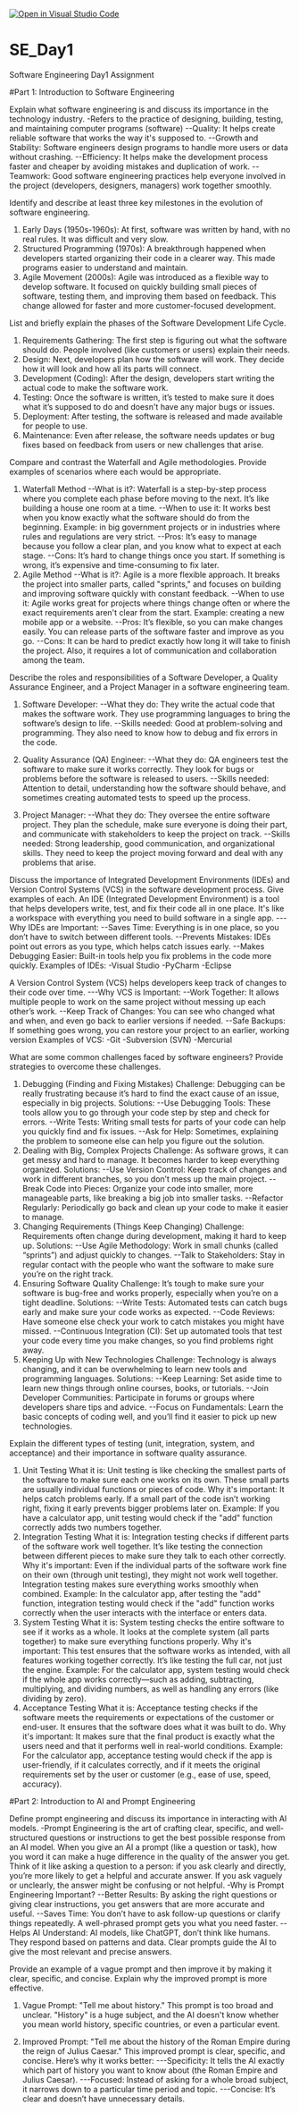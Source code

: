 [![Open in Visual Studio Code](https://classroom.github.com/assets/open-in-vscode-2e0aaae1b6195c2367325f4f02e2d04e9abb55f0b24a779b69b11b9e10269abc.svg)](https://classroom.github.com/online_ide?assignment_repo_id=18377335&assignment_repo_type=AssignmentRepo)
# SE_Day1
Software Engineering Day1 Assignment

#Part 1: Introduction to Software Engineering

Explain what software engineering is and discuss its importance in the technology industry.
-Refers to the practice of designing, building, testing, and maintaining computer programs (software)
--Quality: It helps create reliable software that works the way it's supposed to.
--Growth and Stability: Software engineers design programs to handle more users or data without crashing.
--Efficiency: It helps make the development process faster and cheaper by avoiding mistakes and duplication of work.
--Teamwork: Good software engineering practices help everyone involved in the project (developers, designers, managers) work together smoothly.

Identify and describe at least three key milestones in the evolution of software engineering.
1. Early Days (1950s-1960s): At first, software was written by hand, with no real rules. It was difficult and very slow.
2. Structured Programming (1970s): A breakthrough happened when developers started organizing their code in a clearer way. This made programs easier to understand and maintain.
3. Agile Movement (2000s): Agile was introduced as a flexible way to develop software. It focused on quickly building small pieces of software, testing them, and improving them based on feedback. This change allowed for faster and more customer-focused development.

List and briefly explain the phases of the Software Development Life Cycle.
1. Requirements Gathering: The first step is figuring out what the software should do. People involved (like customers or users) explain their needs.
2. Design: Next, developers plan how the software will work. They decide how it will look and how all its parts will connect.
3. Development (Coding): After the design, developers start writing the actual code to make the software work.
4. Testing: Once the software is written, it’s tested to make sure it does what it’s supposed to do and doesn't have any major bugs or issues.
5. Deployment: After testing, the software is released and made available for people to use.
6. Maintenance: Even after release, the software needs updates or bug fixes based on feedback from users or new challenges that arise.

Compare and contrast the Waterfall and Agile methodologies. Provide examples of scenarios where each would be appropriate.
1. Waterfall Method
--What is it?: Waterfall is a step-by-step process where you complete each phase before moving to the next. It’s like building a house one room at a time.
--When to use it: It works best when you know exactly what the software should do from the beginning. Example: in big government projects or in industries where rules and regulations are very strict.
--Pros: It’s easy to manage because you follow a clear plan, and you know what to expect at each stage.
--Cons: It’s hard to change things once you start. If something is wrong, it’s expensive and time-consuming to fix later.
2. Agile Method
--What is it?: Agile is a more flexible approach. It breaks the project into smaller parts, called "sprints," and focuses on building and improving software quickly with constant feedback.
--When to use it: Agile works great for projects where things change often or where the exact requirements aren't clear from the start. Example: creating a new mobile app or a website.
--Pros: It’s flexible, so you can make changes easily. You can release parts of the software faster and improve as you go.
--Cons: It can be hard to predict exactly how long it will take to finish the project. Also, it requires a lot of communication and collaboration among the team.

Describe the roles and responsibilities of a Software Developer, a Quality Assurance Engineer, and a Project Manager in a software engineering team.
1. Software Developer:
--What they do: They write the actual code that makes the software work. They use programming languages to bring the software’s design to life.
--Skills needed: Good at problem-solving and programming. They also need to know how to debug and fix errors in the code.

2. Quality Assurance (QA) Engineer:
--What they do: QA engineers test the software to make sure it works correctly. They look for bugs or problems before the software is released to users.
--Skills needed: Attention to detail, understanding how the software should behave, and sometimes creating automated tests to speed up the process.

3. Project Manager:
--What they do: They oversee the entire software project. They plan the schedule, make sure everyone is doing their part, and communicate with stakeholders to keep the project on track.
--Skills needed: Strong leadership, good communication, and organizational skills. They need to keep the project moving forward and deal with any problems that arise.

Discuss the importance of Integrated Development Environments (IDEs) and Version Control Systems (VCS) in the software development process. Give examples of each.
An IDE (Integrated Development Environment) is a tool that helps developers write, test, and fix their code all in one place. It's like a workspace with everything you need to build software in a single app.
---Why IDEs are Important:
--Saves Time: Everything is in one place, so you don’t have to switch between different tools.
--Prevents Mistakes: IDEs point out errors as you type, which helps catch issues early.
--Makes Debugging Easier: Built-in tools help you fix problems in the code more quickly.
Examples of IDEs:
-Visual Studio
-PyCharm
-Eclipse

A Version Control System (VCS) helps developers keep track of changes to their code over time.
---Why VCS is Important:
--Work Together: It allows multiple people to work on the same project without messing up each other’s work.
--Keep Track of Changes: You can see who changed what and when, and even go back to earlier versions if needed.
--Safe Backups: If something goes wrong, you can restore your project to an earlier, working version
Examples of VCS:
-Git 
-Subversion (SVN)
-Mercurial

What are some common challenges faced by software engineers? Provide strategies to overcome these challenges.
1. Debugging (Finding and Fixing Mistakes)
Challenge: Debugging can be really frustrating because it’s hard to find the exact cause of an issue, especially in big projects.
Solutions:
--Use Debugging Tools: These tools allow you to go through your code step by step and check for errors.
--Write Tests: Writing small tests for parts of your code can help you quickly find and fix issues.
--Ask for Help: Sometimes, explaining the problem to someone else can help you figure out the solution.
2. Dealing with Big, Complex Projects
Challenge: As software grows, it can get messy and hard to manage. It becomes harder to keep everything organized.
Solutions:
--Use Version Control: Keep track of changes and work in different branches, so you don’t mess up the main project.
--Break Code into Pieces: Organize your code into smaller, more manageable parts, like breaking a big job into smaller tasks.
--Refactor Regularly: Periodically go back and clean up your code to make it easier to manage.
3. Changing Requirements (Things Keep Changing)
Challenge: Requirements often change during development, making it hard to keep up.
Solutions:
--Use Agile Methodology: Work in small chunks (called “sprints”) and adjust quickly to changes.
--Talk to Stakeholders: Stay in regular contact with the people who want the software to make sure you’re on the right track.
4. Ensuring Software Quality
Challenge: It’s tough to make sure your software is bug-free and works properly, especially when you’re on a tight deadline.
Solutions:
--Write Tests: Automated tests can catch bugs early and make sure your code works as expected.
--Code Reviews: Have someone else check your work to catch mistakes you might have missed.
--Continuous Integration (CI): Set up automated tools that test your code every time you make changes, so you find problems right away.
5. Keeping Up with New Technologies
Challenge: Technology is always changing, and it can be overwhelming to learn new tools and programming languages.
Solutions:
--Keep Learning: Set aside time to learn new things through online courses, books, or tutorials.
--Join Developer Communities: Participate in forums or groups where developers share tips and advice.
--Focus on Fundamentals: Learn the basic concepts of coding well, and you’ll find it easier to pick up new technologies.

Explain the different types of testing (unit, integration, system, and acceptance) and their importance in software quality assurance.
1. Unit Testing
What it is: Unit testing is like checking the smallest parts of the software to make sure each one works on its own. These small parts are usually individual functions or pieces of code.
Why it's important: It helps catch problems early. If a small part of the code isn’t working right, fixing it early prevents bigger problems later on.
Example: If you have a calculator app, unit testing would check if the "add" function correctly adds two numbers together.
2. Integration Testing
What it is: Integration testing checks if different parts of the software work well together. It’s like testing the connection between different pieces to make sure they talk to each other correctly.
Why it's important: Even if the individual parts of the software work fine on their own (through unit testing), they might not work well together. Integration testing makes sure everything works smoothly when combined.
Example: In the calculator app, after testing the "add" function, integration testing would check if the "add" function works correctly when the user interacts with the interface or enters data.
3. System Testing
What it is: System testing checks the entire software to see if it works as a whole. It looks at the complete system (all parts together) to make sure everything functions properly.
Why it's important: This test ensures that the software works as intended, with all features working together correctly. It’s like testing the full car, not just the engine.
Example: For the calculator app, system testing would check if the whole app works correctly—such as adding, subtracting, multiplying, and dividing numbers, as well as handling any errors (like dividing by zero).
4. Acceptance Testing
What it is: Acceptance testing checks if the software meets the requirements or expectations of the customer or end-user. It ensures that the software does what it was built to do.
Why it's important: It makes sure that the final product is exactly what the users need and that it performs well in real-world conditions.
Example: For the calculator app, acceptance testing would check if the app is user-friendly, if it calculates correctly, and if it meets the original requirements set by the user or customer (e.g., ease of use, speed, accuracy).

#Part 2: Introduction to AI and Prompt Engineering


Define prompt engineering and discuss its importance in interacting with AI models.
-Prompt Engineering is the art of crafting clear, specific, and well-structured questions or instructions to get the best possible response from an AI model. When you give an AI a prompt (like a question or task), how you word it can make a huge difference in the quality of the answer you get. Think of it like asking a question to a person: if you ask clearly and directly, you’re more likely to get a helpful and accurate answer. If you ask vaguely or unclearly, the answer might be confusing or not helpful.
-Why is Prompt Engineering Important?
--Better Results: By asking the right questions or giving clear instructions, you get answers that are more accurate and useful.
--Saves Time: You don’t have to ask follow-up questions or clarify things repeatedly. A well-phrased prompt gets you what you need faster.
--Helps AI Understand: AI models, like ChatGPT, don’t think like humans. They respond based on patterns and data. Clear prompts guide the AI to give the most relevant and precise answers.

Provide an example of a vague prompt and then improve it by making it clear, specific, and concise. Explain why the improved prompt is more effective.
1. Vague Prompt:
"Tell me about history."
This prompt is too broad and unclear. "History" is a huge subject, and the AI doesn't know whether you mean world history, specific countries, or even a particular event.

2. Improved Prompt:
"Tell me about the history of the Roman Empire during the reign of Julius Caesar."
This improved prompt is clear, specific, and concise. Here’s why it works better:
---Specificity: It tells the AI exactly which part of history you want to know about (the Roman Empire and Julius Caesar).
---Focused: Instead of asking for a whole broad subject, it narrows down to a particular time period and topic.
---Concise: It’s clear and doesn’t have unnecessary details.
